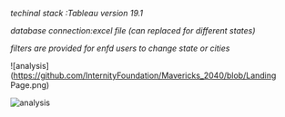 *techinal stack :Tableau version 19.1* 

*database  connection:excel file (can replaced  for different states)* 

*filters are provided for enfd users to change state or cities*

![analysis](https://github.com/InternityFoundation/Mavericks_2040/blob/Landing Page.png)

![analysis](https://github.com/InternityFoundation/Mavericks_2040/blob/master/Analysis.jpg)
